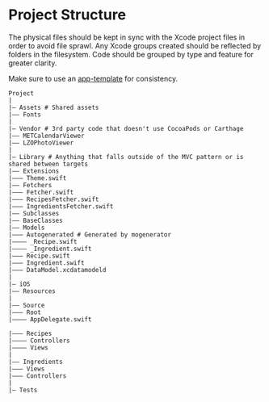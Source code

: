 # Project Structure

The physical files should be kept in sync with the Xcode project files in order to avoid file sprawl. Any Xcode groups created should be reflected by folders in the filesystem. Code should be grouped by type and feature for greater clarity.

Make sure to use an [app-template](https://github.com/bakkenbaeck/app-template) for consistency.

```
Project
|
|— Assets # Shared assets
|—— Fonts
|
|— Vendor # 3rd party code that doesn't use CocoaPods or Carthage
|—— METCalendarViewer
|—— LZOPhotoViewer
|
|— Library # Anything that falls outside of the MVC pattern or is shared between targets
|—— Extensions
|——— Theme.swift
|—— Fetchers
|——— Fetcher.swift
|——— RecipesFetcher.swift
|——— IngredientsFetcher.swift
|—— Subclasses
|—— BaseClasses
|—— Models
|——— Autogenerated # Generated by mogenerator
|———— _Recipe.swift
|———— _Ingredient.swift
|——— Recipe.swift
|——— Ingredient.swift
|——— DataModel.xcdatamodeld
|
|— iOS
|—— Resources
|
|—— Source
|——— Root
|———— AppDelegate.swift

|——— Recipes
|—–—— Controllers
|———— Views
|
|—— Ingredients
|——— Views
|——— Controllers
|
|— Tests
```
